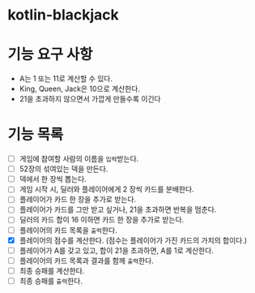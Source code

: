 # kotlin-blackjack

# 기능 요구 사항
- A는 1 또는 11로 계산할 수 있다.
- King, Queen, Jack은 10으로 계산한다.
- 21을 초과하지 않으면서 가깝게 만들수록 이긴다

# 기능 목록
- [ ] 게임에 참여할 사람의 이름을 `입력`받는다.
- [ ] 52장의 섞여있는 덱을 만든다.
- [ ] 덱에서 한 장씩 뽑는다.
- [ ] 게임 시작 시, 딜러와 플레이어에게 2 장씩 카드를 분배한다.
- [ ] 플레이어가 카드 한 장을 추가로 받는다.
- [ ] 플레이어가 카드를 그만 받고 싶거나, 21을 초과하면 반복을 멈춘다.
- [ ] 딜러의 카드 합이 16 이하면 카드 한 장을 추가로 받는다.
- [ ] 플레이어의 카드 목록을 `출력`한다.
- [x] 플레이어의 점수를 계산한다. (점수는 플레이어가 가진 카드의 가치의 합이다.)
- [ ] 플레이어가 A를 갖고 있고, 합이 21을 초과하면, A를 1로 계산한다.
- [ ] 플레이어의 카드 목록과 결과를 함께 `출력`한다.
- [ ] 최종 승패를 계산한다.
- [ ] 최종 승패를 `출력`한다.
